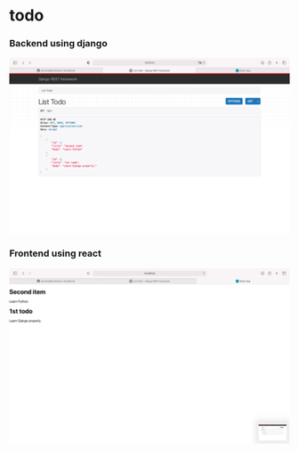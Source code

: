 
# todo


### Backend using django
![picture](backend.png)

### Frontend using react
![picture](frontend.png)

